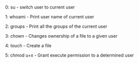 0: su - switch user to current user

1: whoami - Print user name of current user

2: groups - Print all the groups of the current user

3: chown - Changes ownership of a file to a given user

4: touch - Create a file

5: chmod u+x - Grant execute permission to a determined user  
